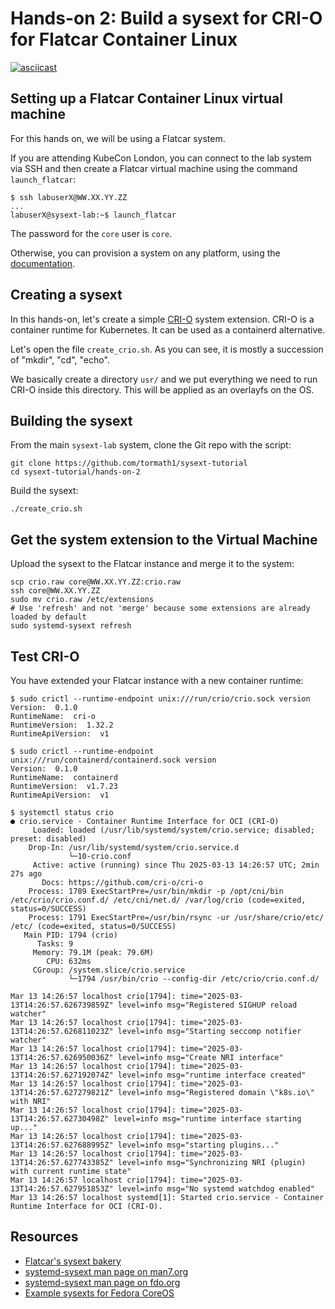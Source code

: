 # Hands-on 2: Build a sysext for CRI-O for Flatcar Container Linux

[![asciicast](https://asciinema.org/a/707977.svg)](https://asciinema.org/a/707977)

## Setting up a Flatcar Container Linux virtual machine

For this hands on, we will be using a Flatcar system.

If you are attending KubeCon London, you can connect to the lab system via SSH
and then create a Flatcar virtual machine using the command `launch_flatcar`:

```
$ ssh labuserX@WW.XX.YY.ZZ
...
labuserX@sysext-lab:~$ launch_flatcar
```

The password for the `core` user is `core`.

Otherwise, you can provision a system on any platform, using the
[documentation](https://www.flatcar.org/docs/latest/installing/).

## Creating a sysext

In this hands-on, let's create a simple [CRI-O](https://cri-o.io/) system
extension. CRI-O is a container runtime for Kubernetes. It can be used as a
containerd alternative.

Let's open the file `create_crio.sh`. As you can see, it is mostly a succession
of "mkdir", "cd", "echo".

We basically create a directory `usr/` and we put everything we need to run
CRI-O inside this directory. This will be applied as an overlayfs on the OS.

## Building the sysext

From the main `sysext-lab` system, clone the Git repo with the script:

```
git clone https://github.com/tormath1/sysext-tutorial
cd sysext-tutorial/hands-on-2
```

Build the sysext:

```
./create_crio.sh
```

## Get the system extension to the Virtual Machine

Upload the sysext to the Flatcar instance and merge it to the system:
```
scp crio.raw core@WW.XX.YY.ZZ:crio.raw
ssh core@WW.XX.YY.ZZ
sudo mv crio.raw /etc/extensions
# Use 'refresh' and not 'merge' because some extensions are already loaded by default
sudo systemd-sysext refresh
```

## Test CRI-O

You have extended your Flatcar instance with a new container runtime:

```
$ sudo crictl --runtime-endpoint unix:///run/crio/crio.sock version
Version:  0.1.0
RuntimeName:  cri-o
RuntimeVersion:  1.32.2
RuntimeApiVersion:  v1

$ sudo crictl --runtime-endpoint unix:///run/containerd/containerd.sock version
Version:  0.1.0
RuntimeName:  containerd
RuntimeVersion:  v1.7.23
RuntimeApiVersion:  v1

$ systemctl status crio
● crio.service - Container Runtime Interface for OCI (CRI-O)
     Loaded: loaded (/usr/lib/systemd/system/crio.service; disabled; preset: disabled)
    Drop-In: /usr/lib/systemd/system/crio.service.d
             └─10-crio.conf
     Active: active (running) since Thu 2025-03-13 14:26:57 UTC; 2min 27s ago
       Docs: https://github.com/cri-o/cri-o
    Process: 1789 ExecStartPre=/usr/bin/mkdir -p /opt/cni/bin /etc/crio/crio.conf.d/ /etc/cni/net.d/ /var/log/crio (code=exited, status=0/SUCCESS)
    Process: 1791 ExecStartPre=/usr/bin/rsync -ur /usr/share/crio/etc/ /etc/ (code=exited, status=0/SUCCESS)
   Main PID: 1794 (crio)
      Tasks: 9
     Memory: 79.1M (peak: 79.6M)
        CPU: 632ms
     CGroup: /system.slice/crio.service
             └─1794 /usr/bin/crio --config-dir /etc/crio/crio.conf.d/

Mar 13 14:26:57 localhost crio[1794]: time="2025-03-13T14:26:57.626739859Z" level=info msg="Registered SIGHUP reload watcher"
Mar 13 14:26:57 localhost crio[1794]: time="2025-03-13T14:26:57.626811023Z" level=info msg="Starting seccomp notifier watcher"
Mar 13 14:26:57 localhost crio[1794]: time="2025-03-13T14:26:57.626950036Z" level=info msg="Create NRI interface"
Mar 13 14:26:57 localhost crio[1794]: time="2025-03-13T14:26:57.627192074Z" level=info msg="runtime interface created"
Mar 13 14:26:57 localhost crio[1794]: time="2025-03-13T14:26:57.627279821Z" level=info msg="Registered domain \"k8s.io\" with NRI"
Mar 13 14:26:57 localhost crio[1794]: time="2025-03-13T14:26:57.62730498Z" level=info msg="runtime interface starting up..."
Mar 13 14:26:57 localhost crio[1794]: time="2025-03-13T14:26:57.627688995Z" level=info msg="starting plugins..."
Mar 13 14:26:57 localhost crio[1794]: time="2025-03-13T14:26:57.627743385Z" level=info msg="Synchronizing NRI (plugin) with current runtime state"
Mar 13 14:26:57 localhost crio[1794]: time="2025-03-13T14:26:57.627951853Z" level=info msg="No systemd watchdog enabled"
Mar 13 14:26:57 localhost systemd[1]: Started crio.service - Container Runtime Interface for OCI (CRI-O).
```

## Resources

* [Flatcar's sysext bakery](https://github.com/flatcar/sysext-bakery/tree/main/crio.sysext)
* [systemd-sysext man page on man7.org](https://man7.org/linux/man-pages/man8/systemd-sysext.8.html)
* [systemd-sysext man page on fdo.org](https://www.freedesktop.org/software/systemd/man/latest/systemd-sysext.html)
* [Example sysexts for Fedora CoreOS](https://github.com/travier/fedora-sysexts)
